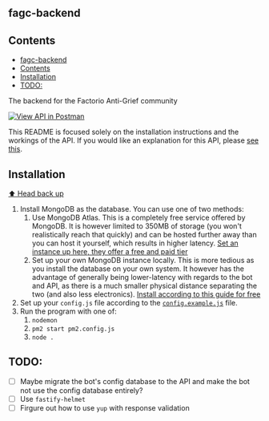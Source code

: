 fagc-backend
---

## Contents
- [fagc-backend](#fagc-backend)
- [Contents](#contents)
- [Installation](#installation)
- [TODO:](#todo)

The backend for the Factorio Anti-Grief community

[![View API in Postman](https://run.pstmn.io/button.svg)](https://app.getpostman.com/run-collection/13894069-316d1e66-91a8-4707-bb7f-55fbd956fb89?action=collection%2Ffork&collection-url=entityId%3D13894069-316d1e66-91a8-4707-bb7f-55fbd956fb89%26entityType%3Dcollection%26workspaceId%3D0612efff-f7ea-4c15-89e8-63ef13852eeb)

This README is focused solely on the installation instructions and the workings of the API. If you would like an explanation for this API, please [see this](https://github.com/oof2win2/fagc-discord-bot#readme).

## Installation

[⬆️ Head back up](#contents)

1. Install MongoDB as the database. You can use one of two methods:
   1. Use MongoDB Atlas. This is a completely free service offered by MongoDB. It is however limited to 350MB of storage (you won't realistically reach that quickly) and can be hosted further away than you can host it yourself, which results in higher latency. [Set an instance up here, they offer a free and paid tier](https://www.mongodb.com/basics/mongodb-atlas-tutorial)
   2. Set up your own MongoDB instance locally. This is more tedious as you install the database on your own system. It however has the advantage of generally being lower-latency with regards to the bot and API, as there is a much smaller physical distance separating the two (and also less electronics). [Install according to this guide for free](https://docs.mongodb.com/manual/installation/)
2. Set up your `config.js` file according to the [`config.example.js`](config.example.js) file.
3. Run the program with one of:
   1. `nodemon`
   2. `pm2 start pm2.config.js`
   3. `node .`


## TODO:
- [ ] Maybe migrate the bot's config database to the API and make the bot not use the config database entirely?
- [ ] Use `fastify-helmet`
- [ ] Firgure out how to use `yup` with response validation